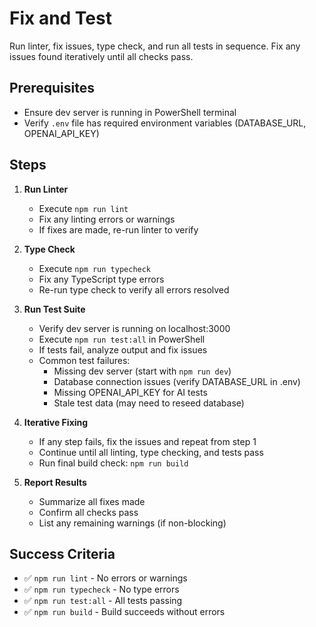 # Fix and Test

Run linter, fix issues, type check, and run all tests in sequence. Fix any issues found iteratively until all checks pass.

## Prerequisites
- Ensure dev server is running in PowerShell terminal
- Verify `.env` file has required environment variables (DATABASE_URL, OPENAI_API_KEY)

## Steps

1. **Run Linter**
   - Execute `npm run lint`
   - Fix any linting errors or warnings
   - If fixes are made, re-run linter to verify

2. **Type Check**
   - Execute `npm run typecheck`
   - Fix any TypeScript type errors
   - Re-run type check to verify all errors resolved

3. **Run Test Suite**
   - Verify dev server is running on localhost:3000
   - Execute `npm run test:all` in PowerShell
   - If tests fail, analyze output and fix issues
   - Common test failures:
     - Missing dev server (start with `npm run dev`)
     - Database connection issues (verify DATABASE_URL in .env)
     - Missing OPENAI_API_KEY for AI tests
     - Stale test data (may need to reseed database)

4. **Iterative Fixing**
   - If any step fails, fix the issues and repeat from step 1
   - Continue until all linting, type checking, and tests pass
   - Run final build check: `npm run build`

5. **Report Results**
   - Summarize all fixes made
   - Confirm all checks pass
   - List any remaining warnings (if non-blocking)

## Success Criteria
- ✅ `npm run lint` - No errors or warnings
- ✅ `npm run typecheck` - No type errors
- ✅ `npm run test:all` - All tests passing
- ✅ `npm run build` - Build succeeds without errors
